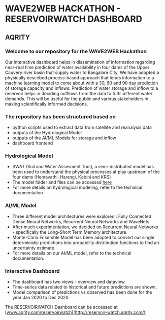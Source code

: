 # WAVE2WEB HACKATHON - RESERVOIRWATCH DASHBOARD 
## AQRITY

### Welcome to our repository for the WAVE2WEB Hackathon

Our interactive dashboard helps in dissemination of information regarding near-real time prediction of water availability in four dams of the Upper Cauvery river basin that supply water to Bangalore City. We have adopted a physically described process-based approach that lends information to a machine learning model to come about with a 30, 60 and 90 day prediction of storage capacity and inflows. Prediction of water storage and inflow to a reservoir helps in deciding outflows from the dam to fulfil different water demands. This will be useful for the public and various stakeholders in making scientifically informed decisions.

### The repository has been structured based on
- python scripts used to extract data from satellite and reanalysis data
- outputs of the Hydrological Model
- outputs of the AI/ML Models for storage and inflow
- dashboard frontend

### Hydrological Model

- SWAT (Soil and Water Assesment Tool), a semi-distributed model has been used to understand the physical processes at play upstream of the four dams (Hemavathi, Harangi, Kabini and KRS)
- The model folder and files can be accessed [here](https://drive.google.com/drive/folders/1Z8Cff8hQNjiEutE76atbjrNk2J5_oQoz)
- For more details on hydrological modeling, refer to the technical documentation

### AI/ML Model

- Three different model architectures were explored : Fully Connected Dense Neural Networks, Recurrent Neural Networks and WaveNets. 
- After much experimentation, we decided on Recurrent Neural Networks - specifically the Long-Short Term Memory architecture.
- Monte-Carlo Ensemble Model has been adopted to convert our single deterministic predictions into probability distribution functions to find an uncertainty estimate.
- For more details on our AI/ML model, refer to the technical documentation.

### Interactive Dashboard

- The dashboard has two views - overview and dataview.
- Time-series data related to historical and future predictions are shown.
- Model comparison of predictions vs observed has been done for the year Jan 2020 to Dec 2020

The RESERVOIRWATCH Dashboard can be accessed at [www.aqrity.com/reservoirwatch](http://reservoir-watch.aqrity.com/)